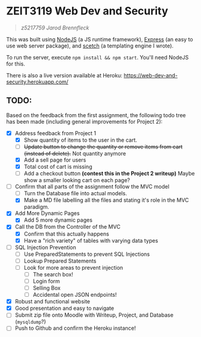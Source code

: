 # ZEIT3119 Web Dev and Security
> *z5217759 Jarod Brennfleck*

This was built using [NodeJS](https://nodejs.dev/) (a JS runtime framework), [Express](https://www.npmjs.com/package/express) (an easy to use web server package), and [scetch](https://www.npmjs.com/package/scetch) (a templating engine I wrote).

To run the server, execute `npm install && npm start`. You'll need NodeJS for this.

There is also a live version available at Heroku: https://web-dev-and-security.herokuapp.com/

## TODO:

Based on the feedback from the first assignment, the following todo tree has been made (including general improvements for Project 2):

 - [x] Address feedback from Project 1
   - [x] Show quantity of items to the user in the cart.
   - [ ] ~~Update button to change the quantity or remove items from cart (instead of delete).~~ Not quantity anymore
   - [x] Add a sell page for users
   - [x] Total cost of cart is missing
   - [ ] Add a checkout button **(contest this in the Project 2 writeup)** Maybe show a smaller looking cart on each page?
 - [ ] Confirm that all parts of the assignment follow the MVC model
   - [ ] Turn the Database file into actual models.
   - [x] Make a MD file labelling all the files and stating it's role in the MVC paradigm.
 - [x] Add More Dynamic Pages
   - [x] Add 5 more dynamic pages
 - [x] Call the DB from the Controller of the MVC
   - [x] Confirm that this actually happens
   - [x] Have a "rich variety" of tables with varying data types
 - [ ] SQL Injection Prevention
   - [ ] Use PreparedStatements to prevent SQL Injections
   - [ ] Lookup Prepared Statements
   - [ ] Look for more areas to prevent injection
     - [ ] The search box!
     - [ ] Login form
     - [ ] Selling Box
     - [ ] Accidental open JSON endpoints!
 - [x] Robust and functional website
 - [x] Good presentation and easy to navigate
 - [ ] Submit zip file onto Moodle with Writeup, Project, and Database (`mysqldump`?)
 - [ ] Push to Github and confirm the Heroku instance!